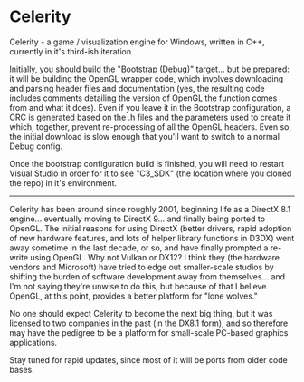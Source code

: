# Celerity
Celerity - a game / visualization engine for Windows, written in C++, currently in it's third-ish iteration

Initially, you should build the "Bootstrap (Debug)" target... but be prepared: it will be building the OpenGL wrapper code, which involves downloading and parsing header files and documentation (yes, the resulting code includes comments detailing the version of OpenGL the function comes from and what it does). Even if you leave it in the Bootstrap configuration, a CRC is generated based on the .h files and the parameters used to create it which, together, prevent re-processing of all the OpenGL headers. Even so, the initial download is slow enough that you'll want to switch to a normal Debug config.

Once the bootstrap configuration build is finished, you will need to restart Visual Studio in order for it to see "C3_SDK" (the location where you cloned the repo) in it's environment.

______________________________________________

Celerity has been around since roughly 2001, beginning life as a DirectX 8.1 engine... eventually moving to DirectX 9... and finally being ported to OpenGL. The initial reasons for using DirectX (better drivers, rapid adoption of new hardware features, and lots of helper library functions in D3DX) went away sometime in the last decade, or so, and have finally prompted a re-write using OpenGL. Why not Vulkan or DX12? I think they (the hardware vendors and Microsoft) have tried to edge out smaller-scale studios by shifting the burden of software development away from themselves... and I'm not saying they're unwise to do this, but because of that I believe OpenGL, at this point, provides a better platform for "lone wolves."

No one should expect Celerity to become the next big thing, but it was licensed to two companies in the past (in the DX8.1 form), and so therefore may have the pedigree to be a platform for small-scale PC-based graphics applications.

Stay tuned for rapid updates, since most of it will be ports from older code bases.
